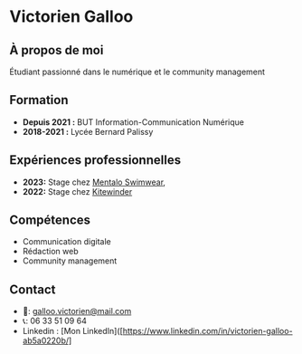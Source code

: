 # Victorien Galloo

## À propos de moi
Étudiant passionné dans le numérique et le community management 

## Formation
- **Depuis 2021 :** BUT Information-Communication Numérique
- **2018-2021 :** Lycée Bernard Palissy

## Expériences professionnelles
- **2023:** Stage chez [Mentalo Swimwear](#), 
- **2022:** Stage chez [Kitewinder](#)
## Compétences
- Communication digitale
- Rédaction web
- Community management

## Contact
- 📧: galloo.victorien@mail.com
- 📞: 06 33 51 09 64
- Linkedin : [Mon LinkedIn]([https://www.linkedin.com/in/victorien-galloo-ab5a0220b/]
